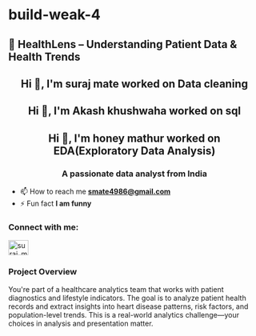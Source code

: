 # build-weak-4

## 🎯 HealthLens – Understanding Patient Data & Health Trends 

<h2 align="center">Hi 👋, I'm suraj mate worked on Data cleaning </h1>
<h2 align="center">Hi 👋, I'm Akash khushwaha worked on sql </h1>
<h2 align="center">Hi 👋, I'm honey mathur worked on EDA(Exploratory Data Analysis)</h1>
<h3 align="center">A passionate data analyst from India</h3>

- 📫 How to reach me **smate4986@gmail.com**
- ⚡ Fun fact **I am funny**
<h3 align="left">Connect with me:</h3>
<p align="left">
<a href="https://instagram.com/suraj_mate_21" target="blank"><img align="center" src="https://raw.githubusercontent.com/rahuldkjain/github-profile-readme-generator/master/src/images/icons/Social/instagram.svg" alt="suraj_mate_21" height="30" width="40" /></a>
</p>

### Project Overview
You're part of a healthcare analytics team that works with patient diagnostics and lifestyle indicators. The goal is to analyze patient health records and extract insights into heart disease patterns, risk factors, and population-level trends. This is a real-world analytics challenge—your choices in analysis and presentation matter.
